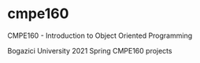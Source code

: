 # cmpe160
CMPE160 - Introduction to Object Oriented Programming

Bogazici University 2021 Spring CMPE160 projects
